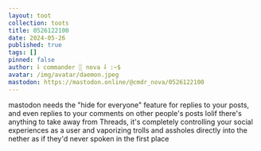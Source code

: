 ```yaml
---
layout: toot
collection: toots
title: 0526122100
date: 2024-05-26
published: true
tags: []
pinned: false
author: ⸸ commander ░ nova ⸸ :~$
avatar: /img/avatar/daemon.jpeg
mastodon: https://mastodon.online/@cmdr_nova/0526122100
---
```


mastodon needs the "hide for everyone" feature for replies to your posts, and even replies to your comments on other people's posts lolif there's anything to take away from Threads, it's completely controlling your social experiences as a user and vaporizing trolls and assholes directly into the nether as if they'd never spoken in the first place
